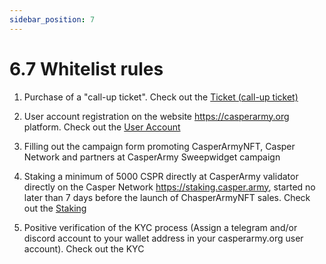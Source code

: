 ```yaml
---
sidebar_position: 7
---
```


# 6.7 Whitelist rules

1. Purchase of a "call-up ticket". Check out the <a href="https://docs.casperarmy.org/docs/PRODUCTS%20AND%20SERVICES/2.7-call-up-ticket/">Ticket (call-up ticket)</a>

2. User account registration on the website https://casperarmy.org platform. Check out the <a href="https://docs.casperarmy.org/docs/PLATFORM/5.1-User-account/">User Account</a>

3. Filling out the campaign form promoting CasperArmyNFT, Casper Network and partners at CasperArmy Sweepwidget campaign

4. Staking a minimum of 5000 CSPR directly at CasperArmy validator directly on the Casper Network https://staking.casper.army, started no later than 7 days before the launch of ChasperArmyNFT sales. Check out the <a href="https://docs.casperarmy.org/docs/PRODUCTS%20AND%20SERVICES/2.9-staking/">Staking</a>

5. Positive verification of the KYC process (Assign a telegram and/or discord account to your wallet address in your casperarmy.org user account). Check out the KYC
